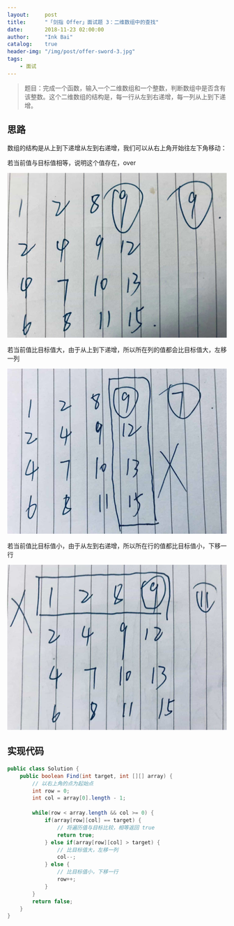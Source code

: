 ```yaml
---
layout:     post
title:      "「剑指 Offer」面试题 3：二维数组中的查找"
date:       2018-11-23 02:00:00
author:     "Ink Bai"
catalog:    true
header-img: "/img/post/offer-sword-3.jpg"
tags:
    - 面试
---
```


> 题目：完成一个函数，输入一个二维数组和一个整数，判断数组中是否含有该整数。这个二维数组的结构是，每一行从左到右递增，每一列从上到下递增。

## 思路
数组的结构是从上到下递增从左到右递增，我们可以从右上角开始往左下角移动：

若当前值与目标值相等，说明这个值存在，over

![](/img/content/find-number-01.jpg)

若当前值比目标值大，由于从上到下递增，所以所在列的值都会比目标值大，左移一列

![](/img/content/find-number-02.jpg)

若当前值比目标值小，由于从左到右递增，所以所在行的值都比目标值小，下移一行

![](/img/content/find-number-03.jpg)

## 实现代码

```java
public class Solution {
    public boolean Find(int target, int [][] array) {
        // 以右上角的点为起始点
        int row = 0;
        int col = array[0].length - 1;

        while(row < array.length && col >= 0) {
            if(array[row][col] == target) {
                // 将遍历值与目标比较，相等返回 true
                return true;
            } else if(array[row][col] > target) {
                // 比目标值大，左移一列
                col--;
            } else {
                // 比目标值小，下移一行
                row++;
            }
        }
        return false;
    }
}
```
